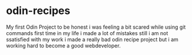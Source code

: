 # odin-recipes
My first Odin Project to be honest i was feeling a bit scared while using git commands first time in my life i made a lot of mistakes still i am not ssatisfied with my work i made a really bad odin recipe project but i am working hard to become a good webdeveloper.